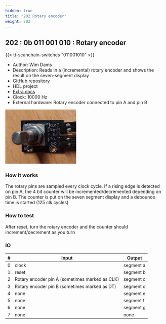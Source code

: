 ```yaml
---
hidden: true
title: "202 Rotary encoder"
weight: 203
---
```


## 202 : 0b 011 001 010 : Rotary encoder

{{< tt-scanchain-switches "011001010" >}}

* Author: Wim Dams
* Description: Reads in a (incremental) rotary encoder and shows the result on the seven-segment display
* [GitHub repository](https://github.com/wimdams/tt02-rotary-encoder)
* HDL project
* [Extra docs]()
* Clock: 10000 Hz
* External hardware: Rotary encoder connected to pin A and pin B

![picture](images/rotary_encoder.png)

### How it works

The rotary pins are sampled every clock cycle. If a rising edge is detected on pin A, the 4 bit counter will be incremented/decremented depending on pin B. The counter is put on the seven segment display and a debounce time is started (125 clk cycles) 

### How to test

After reset, turn the rotary encoder and the counter should increment/decrement as you turn

### IO

| # | Input        | Output       |
|---|--------------|--------------|
| 0 | clock  | segment a |
| 1 | reset  | segment b |
| 2 | Rotary encoder pin A (sometimes marked as CLK)  | segment c |
| 3 | Rotary encoder pin B (sometimes marked as DT)  | segment d |
| 4 | none  | segment e |
| 5 | none  | segment f |
| 6 | none  | segment g |
| 7 | none  | none |
